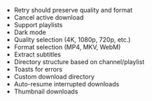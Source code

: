 - Retry should preserve quality and format
- Cancel active download
- Support playlists
- Dark mode
- Quality selection (4K, 1080p, 720p, etc.)
- Format selection (MP4, MKV, WebM)
- Extract subtitles
- Directory structure based on channel/playlist
- Toasts for errors
- Custom download directory
- Auto-resume interrupted downloads
- Thumbnail downloads